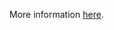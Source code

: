 More information [here](https://docs.prismacloud.io/en/enterprise-edition/policy-reference/aws-policies/secrets-policies/bc-aws-secrets-5).
